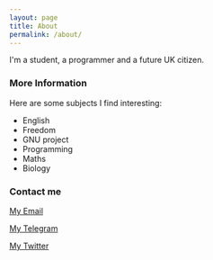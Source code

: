 ```yaml
---
layout: page
title: About
permalink: /about/
---
```


I'm a student, a programmer and a future UK citizen.
### More Information
Here are some subjects I find interesting:
* English
* Freedom
* GNU project
* Programming
* Maths
* Biology


### Contact me

[My Email](mailto:firoozi128.af@gmail.com)

[My Telegram](https://t.me/geek0099)

[My Twitter](https://twitter.com/AmirrezaFiroozi)
